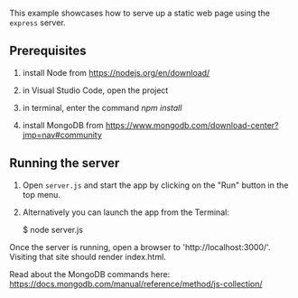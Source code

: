 This example showcases how to serve up a static web page using the `express` server.

## Prerequisites

1) install Node from https://nodejs.org/en/download/

2) in Visual Studio Code, open the project

3) in terminal, enter the command <i>npm install</i>

4) install MongoDB from https://www.mongodb.com/download-center?jmp=nav#community

## Running the server

1) Open `server.js` and start the app by clicking on the "Run" button in the top menu.

2) Alternatively you can launch the app from the Terminal:

    $ node server.js

Once the server is running, open a browser to 'http://localhost:3000/'. Visiting that site should render index.html.

Read about the MongoDB commands here: https://docs.mongodb.com/manual/reference/method/js-collection/

